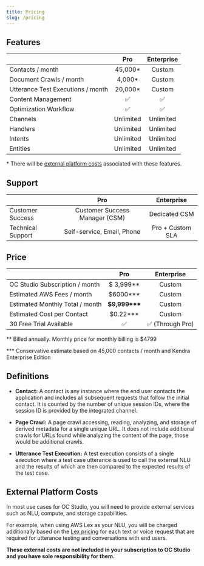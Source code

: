 ```yaml
---
title: Pricing
slug: /pricing
---
```


## Features

|                         |    Pro    | Enterprise |
| :---------------------- | :-------: | :--------: |
| Contacts / month        | 45,000\*  |   Custom   |
| Document Crawls / month |  4,000\*  |   Custom   |
| Utterance Test Executions / month | 20,000\*  |   Custom   |
| Content Management      |    ✅     |     ✅     |
| Optimization Workflow   |    ✅     |     ✅     |
| Channels                | Unlimited | Unlimited  |
| Handlers                | Unlimited | Unlimited  |
| Intents                 | Unlimited | Unlimited  |
| Entities                | Unlimited | Unlimited  |

\* There will be [external platform costs](pricing#external-platform-costs) associated with these features.

## Support

|                   |              Pro               |    Enterprise    |
| :---------------- | :----------------------------: | :--------------: |
| Customer Success  | Customer Success Manager (CSM) |  Dedicated CSM   |
| Technical Support |   Self-service, Email, Phone   | Pro + Custom SLA |

## Price

|                                 |      Pro           | Enterprise        |
| :------------------------------ | :----------------: | :---------------: |
| OC Studio Subscription / month  |    $ 3,999\*\*         |       Custom      |
| Estimated AWS Fees / month      |  $6000\*\*\*         |       Custom      |
| Estimated Monthly Total / month | **$9,999\*\*\***     |       Custom      |
| Estimated Cost per Contact      |   $0.22\*\*\*        |       Custom      |
| 30 Free Trial Available         |     ✅              |  ✅  (Through Pro) |

\*\* Billed annually.  Monthly price for monthly billing is $4799

\*\*\* Conservative estimate based on 45,000 contacts / month and Kendra Enterprise Edition

## Definitions

- **Contact:** A contact is any instance where the end user contacts the application and includes all subsequent requests that follow the initial contact.  It is counted by the number of unique session IDs, where the session ID is provided by the integrated channel.  

- **Page Crawl:** A page crawl accessing, reading, analyzing, and storage of derived metadata for a single unique URL.  It does not include additional crawls for URLs found while analyzing the content of the page, those would be additional crawls.     

- **Utterance Test Execution:** A test execution consists of a single execution where a test case utterance is used to call the external NLU and the results of which are then compared to the expected results of the test case.  

## External Platform Costs

In most use cases for OC Studio, you will need to provide external services such as NLU, compute, and storage capabilities.

For example, when using AWS Lex as your NLU, you will be charged additionally based on the [Lex pricing](https://aws.amazon.com/lex/pricing/) for each text or voice request that are required for utterance testing and conversations with end users.

**These external costs are not included in your subscription to OC Studio and you have sole responsibility for them.**
